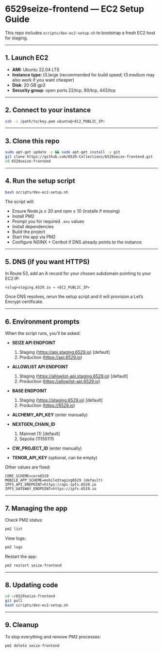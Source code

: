 # 6529seize-frontend — EC2 Setup Guide

This repo includes `scripts/dev-ec2-setup.sh` to bootstrap a fresh EC2 host for staging.

---

## 1. Launch EC2

- **AMI**: Ubuntu 22.04 LTS
- **Instance type**: t3.large (recommended for build speed; t3.medium may also work if you want cheaper)
- **Disk**: 20 GB gp3
- **Security group**: open ports 22/tcp, 80/tcp, 443/tcp

---

## 2. Connect to your instance

```bash
ssh -i /path/to/key.pem ubuntu@<EC2_PUBLIC_IP>
```

---

## 3. Clone this repo

```bash
sudo apt-get update -y && sudo apt-get install -y git
git clone https://github.com/6529-Collections/6529seize-frontend.git
cd 6529seize-frontend
```

---

## 4. Run the setup script

```bash
bash scripts/dev-ec2-setup.sh
```

The script will:

- Ensure Node.js ≥ 20 and npm ≥ 10 (installs if missing)
- Install PM2
- Prompt you for required `.env` values
- Install dependencies
- Build the project
- Start the app via PM2
- Configure NGINX + Certbot if DNS already points to the instance

---

## 5. DNS (if you want HTTPS)

In Route 53, add an A record for your chosen subdomain pointing to your EC2 IP:

```
<slug>staging.6529.io → <EC2_PUBLIC_IP>
```

Once DNS resolves, rerun the setup script and it will provision a Let’s Encrypt certificate.

---

## 6. Environment prompts

When the script runs, you’ll be asked:

- **SEIZE API ENDPOINT**

  1. Staging (https://api.staging.6529.io) [default]
  2. Production (https://api.6529.io)

- **ALLOWLIST API ENDPOINT**

  1. Staging (https://allowlist-api.staging.6529.io) [default]
  2. Production (https://allowlist-api.6529.io)

- **BASE ENDPOINT**

  1. Staging (https://staging.6529.io) [default]
  2. Production (https://6529.io)

- **ALCHEMY_API_KEY** (enter manually)

- **NEXTGEN_CHAIN_ID**

  1. Mainnet (1) [default]
  2. Sepolia (11155111)

- **CW_PROJECT_ID** (enter manually)

- **TENOR_API_KEY** (optional, can be empty)

Other values are fixed:

```
CORE_SCHEME=core6529
MOBILE_APP_SCHEME=mobileStaging6529 (default)
IPFS_API_ENDPOINT=https://api-ipfs.6529.io
IPFS_GATEWAY_ENDPOINT=https://ipfs.6529.io
```

---

## 7. Managing the app

Check PM2 status:

```bash
pm2 list
```

View logs:

```bash
pm2 logs
```

Restart the app:

```bash
pm2 restart seize-frontend
```

---

## 8. Updating code

```bash
cd ~/6529seize-frontend
git pull
bash scripts/dev-ec2-setup.sh
```

---

## 9. Cleanup

To stop everything and remove PM2 processes:

```bash
pm2 delete seize-frontend
```
